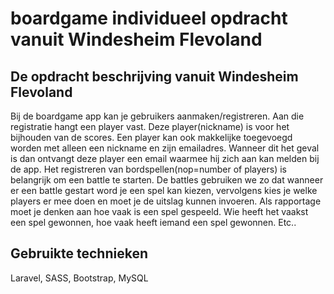 # boardgame individueel opdracht vanuit Windesheim Flevoland

## De opdracht beschrijving vanuit Windesheim Flevoland
Bij de boardgame app kan je gebruikers aanmaken/registreren. Aan die registratie hangt een player vast.
Deze player(nickname) is voor het bijhouden van de scores.
Een player kan ook makkelijke toegevoegd worden met alleen een nickname en zijn emailadres.
Wanneer dit het geval is dan ontvangt deze player een email waarmee hij zich aan kan melden bij de app. 
Het registreren van bordspellen(nop=number of players) is belangrijk om een battle te starten.
De battles gebruiken we zo dat wanneer er een battle gestart word je een spel kan kiezen,
vervolgens kies je welke players er mee doen en moet je de uitslag kunnen invoeren.
Als rapportage moet je denken aan hoe vaak is een spel gespeeld.
Wie heeft het vaakst een spel gewonnen, hoe vaak heeft iemand een spel gewonnen. Etc..

## Gebruikte technieken
Laravel, SASS, Bootstrap, MySQL
